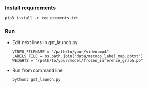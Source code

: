 ### Install requirements

    pip3 install -r requirements.txt

### Run

* Edit next lines in gst_launch.py

      VIDEO_FILENAME = "/path/to/your/video.mp4"
      LABELS_FILE = os.path.join("data/mscoco_label_map.pbtxt")
      WEIGHTS = "/path/to/your/model/frozen_inference_graph.pb"

* Run from command line

      python3 gst_launch.py

